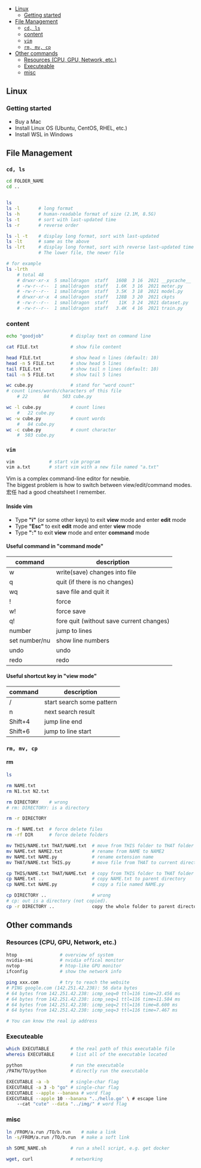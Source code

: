 - [Linux](#linux)
  - [Getting started](#getting-started)
- [File Management](#file-management)
  - [`cd, ls`](#cd-ls)
  - [content](#content)
  - [`vim`](#vim)
  - [`rm, mv, cp`](#rm-mv-cp)
- [Other commands](#other-commands)
  - [Resources (CPU, GPU, Network, etc.)](#resources-cpu-gpu-network-etc)
  - [Executeable](#executeable)
  - [misc](#misc)

## Linux

### Getting started

- Buy a Mac
- Install Linux OS (Ubuntu, CentOS, RHEL, etc.)
- Install WSL in Windows

## File Management

### `cd, ls`

```bash
cd FOLDER_NAME
cd ..


ls
ls -l       # long format
ls -h       # human-readable format of size (2.1M, 8.5G)
ls -t       # sort with last-updated time
ls -r       # reverse order

ls -l -t    # display long format, sort with last-updated
ls -lt      # same as the above
ls -lrt     # display long format, sort with reverse last-updated time
            # The lower file, the newer file

# for example
ls -lrth
    # total 48
    # drwxr-xr-x  5 smalldragon  staff   160B  3 16  2021 __pycache__
    # -rw-r--r--  1 smalldragon  staff   1.6K  3 16  2021 meter.py
    # -rw-r--r--  1 smalldragon  staff   3.5K  3 18  2021 model.py
    # drwxr-xr-x  4 smalldragon  staff   128B  3 20  2021 ckpts
    # -rw-r--r--  1 smalldragon  staff    11K  3 24  2021 dataset.py
    # -rw-r--r--  1 smalldragon  staff   3.4K  4 16  2021 train.py
```

### content

```bash
echo "goodjob"          # display text on command line

cat FILE.txt            # show file content

head FILE.txt           # show head n lines (default: 10)
head -n 5 FILE.txt      # show head 5 lines
tail FILE.txt           # show tail n lines (default: 10)
tail -n 5 FILE.txt      # show tail 5 lines

wc cube.py              # stand for "word count"
# count lines/words/characters of this file
    # 22      84     503 cube.py

wc -l cube.py           # count lines
    #   22 cube.py
wc -w cube.py           # count words
    #   84 cube.py
wc -c cube.py           # count character
    #  503 cube.py
```

### `vim`
```bash
vim             # start vim program
vim a.txt       # start vim with a new file named "a.txt"
```

Vim is a complex command-line editor for newbie.  
The biggest problem is how to switch between view/edit/command modes.  
宏任 had a good cheatsheet I remember.  

#### Inside vim
- Type **"i"** (or some other keys) to exit **view** mode and enter **edit** mode
- Type **"Esc"** to exit **edit** mode and enter **view** mode
- Type **":"** to exit **view** mode and enter **command** mode

#### Useful command in "command mode"
| command       | description                              |
|---------------|------------------------------------------|
| w             | write(save) changes into file            |
| q             | quit (if there is no changes)            |
| wq            | save file and quit it                    |
| !             | force                                    |
| w!            | force save                               |
| q!            | fore quit (without save current changes) |
| number        | jump to lines                            |
| set number/nu | show line numbers                        |
| undo          | undo                                     |
| redo          | redo                                     |

#### Useful shortcut key in "view mode"
         
| command | description               |
|---------|---------------------------|
| /       | start search some pattern |
| n       | next search result        |
| Shift+4 | jump line end             |
| Shift+6 | jump to line start        |


### `rm, mv, cp`

#### rm

```bash
ls

rm NAME.txt
rm N1.txt N2.txt

rm DIRECTORY    # wrong
# rm: DIRECTORY: is a directory

rm -r DIRECTORY

rm -f NAME.txt  # force delete files
rm -rf DIR      # force delete folders
```
```bash
mv THIS/NAME.txt THAT/NAME.txt  # move from THIS folder to THAT folder
mv NAME.txt NAME2.txt           # rename from NAME to NAME2
mv NAME.txt NAME.py             # rename extension name
mv THAT/NAME.txt THIS.py        # move file from THAT to current directory and rename it
```

```bash
cp THIS/NAME.txt THAT/NAME.txt  # copy from THIS folder to THAT folder
cp NAME.txt ..                  # copy NAME.txt to parent directory
cp NAME.txt NAME.py             # copy a file named NAME.py

cp DIRECTORY ..                 # wrong
# cp: out is a directory (not copied).
cp -r DIRECTORY ..              copy the whole folder to parent directory
```

## Other commands

### Resources (CPU, GPU, Network, etc.)
```bash
htop                # overview of system
nvidia-smi          # nvidia offical monitor
nvtop               # htop-like GPU monitor
ifconfig            # show the network info

ping xxx.com        # try to reach the website
# PING google.com (142.251.42.238): 56 data bytes
# 64 bytes from 142.251.42.238: icmp_seq=0 ttl=116 time=23.456 ms
# 64 bytes from 142.251.42.238: icmp_seq=1 ttl=116 time=11.584 ms
# 64 bytes from 142.251.42.238: icmp_seq=2 ttl=116 time=8.600 ms
# 64 bytes from 142.251.42.238: icmp_seq=3 ttl=116 time=7.467 ms

# You can know the real ip address
```

### Executeable
```bash
which EXECUTABLE        # the real path of this executable file
whereis EXECUTABLE      # list all of the executable located

python                  # run the executable
/PATH/TO/python         # directly run the executable

EXECUTABLE -a -b        # single-char flag
EXECUTABLE -a 3 -b "go" # single-char flag
EXECUTABLE --apple --banana # word flag
EXECUTABLE --apple 10 --banana "../hello.go" \ # escape line
    --cat "cute" --data "../img/" # word flag
```

### misc

```bash
ln /FROM/a.run /TO/b.run    # make a link
ln -s/FROM/a.run /TO/b.run  # make a soft link

sh SOME_NAME.sh         # run a shell script, e.g. get docker

wget, curl              # networking
```